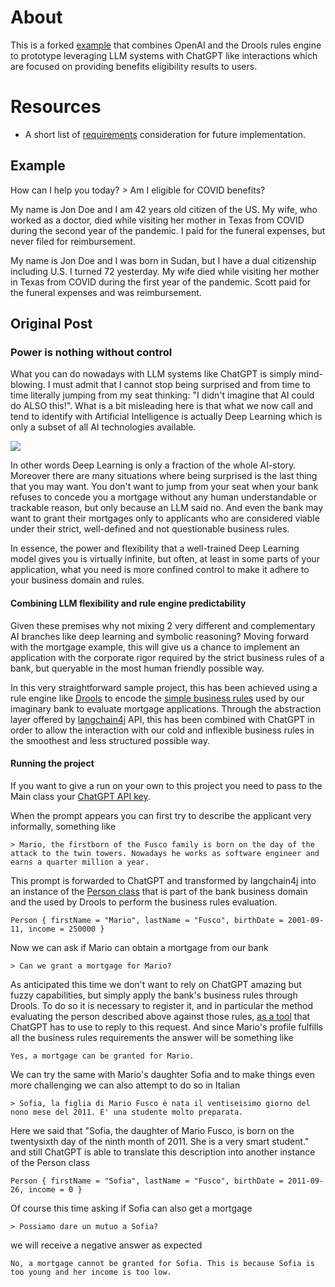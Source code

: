 # About

This is a forked [example](link) that combines OpenAI and the Drools rules engine to prototype leveraging LLM systems with ChatGPT like interactions which are focused on providing benefits eligibility results to users.

# Resources
- A short list of [requirements](./REQUIREMENTS.md) consideration for future implementation.

## Example

How can I help you today? > Am I eligible for COVID benefits?

<!-- likely-eligible -->
My name is Jon Doe and I am 42 years old citizen of the US. My wife, who worked as a doctor, died while visiting her mother in Texas from COVID during the second year of the pandemic. I paid for the funeral expenses, but never filed for reimbursement.

<!-- not-eligible -->
My name is Jon Doe and I was born in Sudan, but I have a dual citizenship including U.S. I turned 72 yesterday. My wife died while visiting her mother in Texas from COVID during the first year of the pandemic. Scott paid for the funeral expenses and was reimbursement.

## Original Post

### Power is nothing without control

What you can do nowadays with LLM systems like ChatGPT is simply mind-blowing. I must admit that I cannot stop being surprised and from time to time literally jumping from my seat thinking: "I didn't imagine that AI could do ALSO this!". What is a bit misleading here is that what we now call and tend to identify with Artificial Intelligence is actually Deep Learning which is only a subset of all AI technologies available.

![](images/AI-ML-DL-1.png)

In other words Deep Learning is only a fraction of the whole AI-story. Moreover there are many situations where being surprised is the last thing that you may want. You don't want to jump from your seat when your bank refuses to concede you a mortgage without any human understandable or trackable reason, but only because an LLM said no. And even the bank may want to grant their mortgages only to applicants who are considered viable under their strict, well-defined and not questionable business rules.

In essence, the power and flexibility that a well-trained Deep Learning model gives you is virtually infinite, but often, at least in some parts of your application, what you need is more confined control to make it adhere to your business domain and rules.

#### Combining LLM flexibility and rule engine predictability

Given these premises why not mixing 2 very different and complementary AI branches like deep learning and symbolic reasoning? Moving forward with the mortgage example, this will give us a chance to implement an application with the corporate rigor required by the strict business rules of a bank, but queryable in the most human friendly possible way.

In this very straightforward sample project, this has been achieved using a rule engine like [Drools](https://www.drools.org/) to encode the [simple business rules](https://github.com/mariofusco/droolsGPT/blob/main/src/main/resources/mortgage.drl) used by our imaginary bank to evaluate mortgage applications. Through the abstraction layer offered by [langchain4j](https://github.com/langchain4j/langchain4j) API, this has been combined with ChatGPT in order to allow the interaction with our cold and inflexible business rules in the smoothest  and less structured possible way.

#### Running the project

If you want to give a run on your own to this project you need to pass to the Main class your [ChatGPT API key](https://platform.openai.com/account/api-keys).

When the prompt appears you can first try to describe the applicant very informally, something like

```
> Mario, the firstborn of the Fusco family is born on the day of the attack to the twin towers. Nowadays he works as software engineer and earns a quarter million a year.
```

This prompt is forwarded to ChatGPT and transformed by langchain4j into an instance of the [Person class](https://github.com/mariofusco/droolsGPT/blob/main/src/main/java/org/mfusco/Person.java) that is part of the bank business domain and the used by Drools to perform the business rules evaluation.

```
Person { firstName = "Mario", lastName = "Fusco", birthDate = 2001-09-11, income = 250000 }
```

Now we can ask if Mario can obtain a mortgage from our bank

```
> Can we grant a mortgage for Mario?
```

As anticipated this time we don't want to rely on ChatGPT amazing but fuzzy capabilities, but simply apply the bank's business rules through Drools. To do so it is necessary to register it, and in particular the method evaluating the person described above against those rules, [as a tool](https://github.com/mariofusco/droolsGPT/blob/929f69bc369374886907281d8147d0dab4bd6fab/src/main/java/org/mfusco/DroolsMortgageCalculator.java#L25) that ChatGPT has to use to reply to this request. And since Mario's profile fulfills all the business rules requirements the answer will be something like

```
Yes, a mortgage can be granted for Mario.
```

We can try the same with Mario's daughter Sofia and to make things even more challenging we can also attempt to do so in Italian

```
> Sofia, la figlia di Mario Fusco è nata il ventiseisimo giorno del nono mese del 2011. E' una studente molto preparata.
```

Here we said that "Sofia, the daughter of Mario Fusco, is born on the twentysixth day of the ninth month of 2011. She is a very smart student." and still ChatGPT is able to translate this description into another instance of the Person class

```
Person { firstName = "Sofia", lastName = "Fusco", birthDate = 2011-09-26, income = 0 }
```

Of course this time asking if Sofia can also get a mortgage

```
> Possiamo dare un mutuo a Sofia?
```

we will receive a negative answer as expected

```
No, a mortgage cannot be granted for Sofia. This is because Sofia is too young and her income is too low.
```
